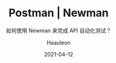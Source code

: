 ---
layout:        post
title:         "Postman | Newman"
subtitle:      "如何使用 Newman 来完成 API 自动化测试？"
date:          2021-04-12
author:        "Haauleon"
header-style:  text
catalog:       true
tags:
    - API 测试
    - Postman
---